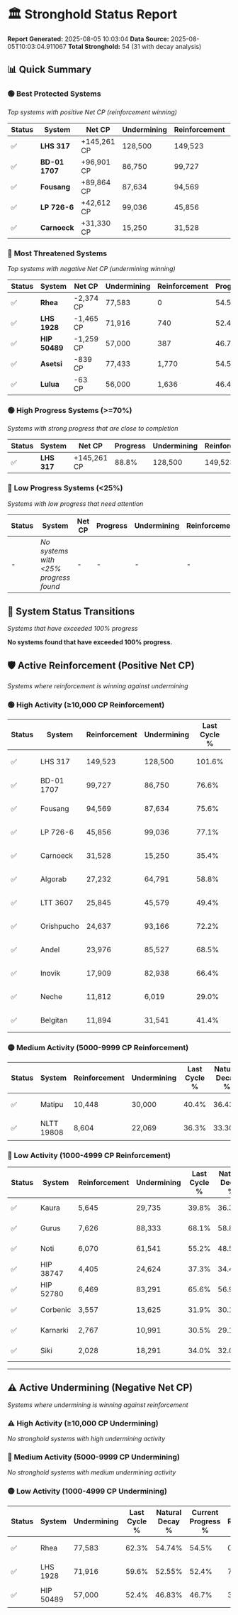 # 🏛️ Stronghold Status Report

**Report Generated:** 2025-08-05 10:03:04
**Data Source:** 2025-08-05T10:03:04.911067
**Total Stronghold:** 54 (31 with decay analysis)

## 📊 Quick Summary

### 🟢 **Best Protected Systems**
*Top systems with positive Net CP (reinforcement winning)*

| Status | System | Net CP | Undermining | Reinforcement | Progress |
|--------|--------|--------|-------------|---------------|----------|
| ✅ | **LHS 317** | +145,261 CP | 128,500 | 149,523 | 88.8% |
| ✅ | **BD-01 1707** | +96,901 CP | 86,750 | 99,727 | 67.9% |
| ✅ | **Fousang** | +89,864 CP | 87,634 | 94,569 | 66.8% |
| ✅ | **LP 726-6** | +42,612 CP | 99,036 | 45,856 | 67.2% |
| ✅ | **Carnoeck** | +31,330 CP | 15,250 | 31,528 | 33.9% |

### 🔴 **Most Threatened Systems**
*Top systems with negative Net CP (undermining winning)*

| Status | System | Net CP | Undermining | Reinforcement | Progress |
|--------|--------|--------|-------------|---------------|----------|
| ✅ | **Rhea** | -2,374 CP | 77,583 | 0 | 54.5% |
| ✅ | **LHS 1928** | -1,465 CP | 71,916 | 740 | 52.4% |
| ✅ | **HIP 50489** | -1,259 CP | 57,000 | 387 | 46.7% |
| ✅ | **Asetsi** | -839 CP | 77,433 | 1,770 | 54.5% |
| ✅ | **Lulua** | -63 CP | 56,000 | 1,636 | 46.4% |

### 🟢 **High Progress Systems (>=70%)**
*Systems with strong progress that are close to completion*

| Status | System | Net CP | Progress | Undermining | Reinforcement |
|--------|--------|--------|----------|-------------|---------------|
| ✅ | **LHS 317** | +145,261 CP | 88.8% | 128,500 | 149,523 |

### 🔴 **Low Progress Systems (<25%)**
*Systems with low progress that need attention*

| Status | System | Net CP | Progress | Undermining | Reinforcement |
|--------|--------|--------|----------|-------------|---------------|
| - | *No systems with <25% progress found* | - | - | - | - |
## 🔄 System Status Transitions
*Systems that have exceeded 100% progress*

**No systems found that have exceeded 100% progress.**

## 🛡️ Active Reinforcement (Positive Net CP)
*Systems where reinforcement is winning against undermining*

### 🟢 High Activity (≥10,000 CP Reinforcement)

| Status | System | Reinforcement | Undermining | Last Cycle % | Natural Decay % | Current Progress % | Current CP | Net CP | Activity |
|--------|--------|---------------|-------------|--------------|-----------------|-------------------|------------|--------|----------|
| ✅ | LHS 317 | 149,523 | 128,500 | 101.6% | 74.27% | 88.8% | 888,000 | +145,261 | 🟢 High Reinforcement |
| ✅ | BD-01 1707 | 99,727 | 86,750 | 76.6% | 58.21% | 67.9% | 679,000 | +96,901 | 🟢 High Reinforcement |
| ✅ | Fousang | 94,569 | 87,634 | 75.6% | 57.81% | 66.8% | 667,999 | +89,864 | 🟢 High Reinforcement |
| ✅ | LP 726-6 | 45,856 | 99,036 | 77.1% | 62.94% | 67.2% | 672,000 | +42,612 | 🟢 High Reinforcement |
| ✅ | Carnoeck | 31,528 | 15,250 | 35.4% | 30.77% | 33.9% | 338,999 | +31,330 | 🟢 High Reinforcement |
| ✅ | Algorab | 27,232 | 64,791 | 58.8% | 49.78% | 52.3% | 523,000 | +25,207 | 🟢 High Reinforcement |
| ✅ | LTT 3607 | 25,845 | 45,579 | 49.4% | 42.36% | 44.8% | 447,999 | +24,410 | 🟢 High Reinforcement |
| ✅ | Orishpucho | 24,637 | 93,166 | 72.2% | 60.73% | 62.9% | 629,000 | +21,715 | 🟢 High Reinforcement |
| ✅ | Andel | 23,976 | 85,527 | 68.5% | 57.77% | 59.9% | 599,000 | +21,275 | 🟢 High Reinforcement |
| ✅ | Inovik | 17,909 | 82,938 | 66.4% | 56.61% | 58.1% | 581,000 | +14,884 | 🟢 High Reinforcement |
| ✅ | Neche | 11,812 | 6,019 | 29.0% | 27.21% | 28.4% | 284,000 | +11,915 | 🟢 High Reinforcement |
| ✅ | Belgitan | 11,894 | 31,541 | 41.4% | 37.08% | 38.2% | 382,000 | +11,239 | 🟢 High Reinforcement |

### 🟡 Medium Activity (5000-9999 CP Reinforcement)

| Status | System | Reinforcement | Undermining | Last Cycle % | Natural Decay % | Current Progress % | Current CP | Net CP | Activity |
|--------|--------|---------------|-------------|--------------|-----------------|-------------------|------------|--------|----------|
| ✅ | Matipu | 10,448 | 30,000 | 40.4% | 36.43% | 37.4% | 374,000 | +9,710 | 🟡 Medium Reinforcement |
| ✅ | NLTT 19808 | 8,604 | 22,069 | 36.3% | 33.30% | 34.1% | 341,000 | +7,955 | 🟡 Medium Reinforcement |

### 🔴 Low Activity (1000-4999 CP Reinforcement)

| Status | System | Reinforcement | Undermining | Last Cycle % | Natural Decay % | Current Progress % | Current CP | Net CP | Activity |
|--------|--------|---------------|-------------|--------------|-----------------|-------------------|------------|--------|----------|
| ✅ | Kaura | 5,645 | 29,735 | 39.8% | 36.31% | 36.8% | 368,000 | +4,879 | 🔵 Low Reinforcement |
| ✅ | Gurus | 7,626 | 88,333 | 68.1% | 58.82% | 59.3% | 593,000 | +4,758 | 🔵 Low Reinforcement |
| ✅ | Noti | 6,070 | 61,541 | 55.2% | 48.57% | 49.0% | 490,000 | +4,268 | 🔵 Low Reinforcement |
| ✅ | HIP 38747 | 4,405 | 24,624 | 37.3% | 34.40% | 34.8% | 348,000 | +3,961 | 🔵 Low Reinforcement |
| ✅ | HIP 52780 | 6,469 | 83,291 | 65.6% | 56.91% | 57.3% | 573,000 | +3,852 | 🔵 Low Reinforcement |
| ✅ | Corbenic | 3,557 | 13,625 | 31.9% | 30.16% | 30.5% | 305,000 | +3,449 | 🔵 Low Reinforcement |
| ✅ | Karnarki | 2,767 | 10,991 | 30.5% | 29.13% | 29.4% | 294,000 | +2,716 | 🔵 Low Reinforcement |
| ✅ | Siki | 2,028 | 18,291 | 34.0% | 32.01% | 32.2% | 322,000 | +1,907 | 🔵 Low Reinforcement |


---

## ⚠️ Active Undermining (Negative Net CP)
*Systems where undermining is winning against reinforcement*

### ⚠️ High Activity (≥10,000 CP Undermining)

*No stronghold systems with high undermining activity*

### 🔶 Medium Activity (5000-9999 CP Undermining)

*No stronghold systems with medium undermining activity*

### 🟡 Low Activity (1000-4999 CP Undermining)

| Status | System | Undermining | Last Cycle % | Natural Decay % | Current Progress % | Reinforcement | Current CP | Net CP | Activity |
|--------|--------|-------------|--------------|-----------------|-------------------|---------------|------------|--------|----------|
| ✅ | Rhea | 77,583 | 62.3% | 54.74% | 54.5% | 0 | 545,000 | -2,374 | 🟡 Low Undermining |
| ✅ | LHS 1928 | 71,916 | 59.6% | 52.55% | 52.4% | 740 | 524,000 | -1,465 | 🟡 Low Undermining |
| ✅ | HIP 50489 | 57,000 | 52.4% | 46.83% | 46.7% | 387 | 467,000 | -1,259 | 🟡 Low Undermining |
